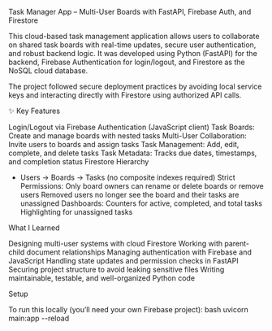  Task Manager App – Multi-User Boards with FastAPI, Firebase Auth, and Firestore

This cloud-based task management application allows users to collaborate on shared task boards with real-time updates, secure user authentication, and robust backend logic. It was developed using Python (FastAPI) for the backend, Firebase Authentication for login/logout, and Firestore as the NoSQL cloud database.

The project followed secure deployment practices by avoiding local service keys and interacting directly with Firestore using authorized API calls. 


 ✨ Key Features

Login/Logout via Firebase Authentication (JavaScript client)
Task Boards: Create and manage boards with nested tasks
Multi-User Collaboration: Invite users to boards and assign tasks
Task Management: Add, edit, complete, and delete tasks
Task Metadata: Tracks due dates, timestamps, and completion status
Firestore Hierarchy
  - Users → Boards → Tasks (no composite indexes required)
Strict Permissions:
    Only board owners can rename or delete boards or remove users
     Removed users no longer see the board and their tasks are unassigned
Dashboards:
    Counters for active, completed, and total tasks
    Highlighting for unassigned tasks

 What I Learned

 Designing multi-user systems with cloud Firestore
 Working with parent-child document relationships
 Managing authentication with Firebase and JavaScript
 Handling state updates and permission checks in FastAPI
 Securing project structure to avoid leaking sensitive files
 Writing maintainable, testable, and well-organized Python code


 Setup 

To run this locally (you’ll need your own Firebase project):
bash
uvicorn main:app --reload
